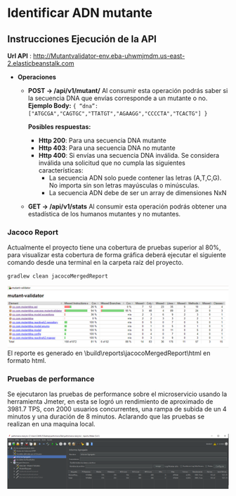 # Identificar ADN mutante

## Instrucciones Ejecución de la API

**Url API** : http://Mutantvalidator-env.eba-uhwmjmdm.us-east-2.elasticbeanstalk.com
+ **Operaciones**
    + **POST → /api/v1/mutant/**
      Al consumir esta operación podrás saber si la secuencia DNA que envías corresponde a un mutante o no.
      **Ejemplo Body:**
      `
      {
      “dna”:["ATGCGA","CAGTGC","TTATGT","AGAAGG","CCCCTA","TCACTG"]
      }
      `

      **Posibles respuestas:**
        - **Http 200**: Para una secuencia DNA mutante
        - **Http 403**: Para una secuencia DNA no mutante
        - **Http 400**: Si envías una secuencia DNA inválida.
          Se considera inválida una solicitud que no cumpla las siguientes características:
            - La secuencia ADN solo puede contener las letras (A,T,C,G). No importa sin son letras
              mayúsculas o minúsculas.
            - La secuencia ADN debe de ser un array de dimensiones NxN

    + **GET → /api/v1/stats**
      Al consumir esta operación podrás obtener una estadística de los humanos mutantes y no mutantes.
      
### Jacoco Report
Actualmente el proyecto tiene una cobertura de pruebas superior al 80%, para visualizar esta cobertura de forma gráfica deberá ejecutar el siguiente comando desde una terminal en la carpeta raíz del proyecto.

    gradlew clean jacocoMergedReport

![jacocoCodeCoverage.png](jacocoCodeCoverage.png)
El reporte es generado en \build\reports\jacocoMergedReport\html en formato html.

### Pruebas de performance

Se ejecutaron las pruebas de performance sobre el microservicio usando la herramienta Jmeter, en esta se logró un rendimiento de aproximado de 3981.7 TPS, con 2000 usuarios concurrentes, una rampa de subida de un 4 minutos y una duración de 8 minutos. Aclarando que las pruebas se realizan en una maquina local.

![performanceTest.png](performanceTest.png)


